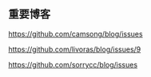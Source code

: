 ##  重要博客
https://github.com/camsong/blog/issues

https://github.com/livoras/blog/issues/9

https://github.com/sorrycc/blog/issues
